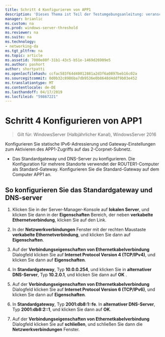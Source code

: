```yaml
---
title: Schritt 4 Konfigurieren von APP1
description: 'Dieses Thema ist Teil der Testumgebungsanleitung: veranschaulichen von DirectAccess Multisite-Bereitstellung für Windows Server 2016'
manager: brianlic
ms.custom: na
ms.prod: windows-server-threshold
ms.reviewer: na
ms.suite: na
ms.technology:
- networking-da
ms.tgt_pltfrm: na
ms.topic: article
ms.assetid: 7000e80f-31b1-43c5-b51e-1469d26909e5
ms.author: pashort
author: shortpatti
ms.openlocfilehash: ccfac583f64d40012881a2d3f6a0897beb16c02a
ms.sourcegitcommit: 0d0b32c8986ba7db9536e0b8648d4ddf9b03e452
ms.translationtype: MT
ms.contentlocale: de-DE
ms.lasthandoff: 04/17/2019
ms.locfileid: "59867221"
---
```

# <a name="step-4-configure-app1"></a>Schritt 4 Konfigurieren von APP1

>Gilt für: WindowsServer (Halbjährlicher Kanal), WindowsServer 2016

Konfigurieren Sie statische IPv6-Adressierung und Gateway-Einstellungen zum Aktivieren des APP1-Zugriffs auf das 2-Corpnet-Subnetz.  
  
- Das Standardgateway und DNS-Server zu konfigurieren. Die Konfiguration für mehrere Standorte verwendet der ROUTER1-Computer als Standard-Gateway. Konfigurieren Sie die Standard-Gateway auf dem Computer APP1 an.  
  
## <a name="to-configure-the-default-gateway-and-dns-server"></a>So konfigurieren Sie das Standardgateway und DNS-server  
  
1.  Klicken Sie in der Server-Manager-Konsole auf **lokalen Server**, und klicken Sie dann in der **Eigenschaften** Bereich, der neben **verkabelte Ethernetverbindung**, klicken Sie auf den Link.  
  
2.  In der **Netzwerkverbindungen** Fenster mit der rechten Maustaste **verkabelte Ethernetverbindung**, und klicken Sie dann auf **Eigenschaften**.  
  
3.  Auf der **Verbindungseigenschaften von Ethernetkabelverbindung** Dialogfeld klicken Sie auf **Internet Protocol Version 4 (TCP/IPv4)**, und klicken Sie dann auf **Eigenschaften**.  
  
4.  In **Standardgateway**, Typ **10.0.0.254**, und klicken Sie in **alternativer DNS-Server**, Typ **10.2.0.1**, und klicken Sie dann auf **OK** .  
  
5.  Auf der **Verbindungseigenschaften von Ethernetkabelverbindung** Dialogfeld klicken Sie auf **Internet Protocol Version 6 (TCP/IPv6)**, und klicken Sie dann auf **Eigenschaften**.  
  
6.  In **Standardgateway**, Typ **2001:db8:1::fe**. In **alternativer DNS-Server**, Typ **2001:db8:2::1**, und klicken Sie dann auf **OK**.  
  
7.  Auf der **Verbindungseigenschaften von Ethernetkabelverbindung** Dialogfeld klicken Sie auf **schließen**, und schließen Sie dann die **Netzwerkverbindungen** Fenster.  
  


